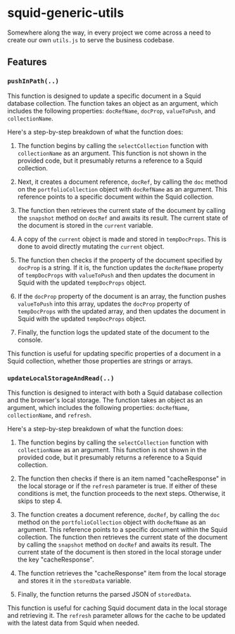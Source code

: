 # squid-generic-utils

Somewhere along the way, in every project we come across a need to create our own `utils.js` to serve the business codebase.

## Features

### `pushInPath(..)`

This function is designed to update a specific document in a Squid database collection. The function takes an object as an argument, which includes the following properties: `docRefName`, `docProp`, `valueToPush`, and `collectionName`.

Here's a step-by-step breakdown of what the function does:

1. The function begins by calling the `selectCollection` function with `collectionName` as an argument. This function is not shown in the provided code, but it presumably returns a reference to a Squid collection.

2. Next, it creates a document reference, `docRef`, by calling the `doc` method on the `portfolioCollection` object with `docRefName` as an argument. This reference points to a specific document within the Squid collection.

3. The function then retrieves the current state of the document by calling the `snapshot` method on `docRef` and awaits its result. The current state of the document is stored in the `current` variable.

4. A copy of the `current` object is made and stored in `tempDocProps`. This is done to avoid directly mutating the `current` object.

5. The function then checks if the property of the document specified by `docProp` is a string. If it is, the function updates the `docRefName` property of `tempDocProps` with `valueToPush` and then updates the document in Squid with the updated `tempDocProps` object.

6. If the `docProp` property of the document is an array, the function pushes `valueToPush` into this array, updates the `docProp` property of `tempDocProps` with the updated array, and then updates the document in Squid with the updated `tempDocProps` object.

7. Finally, the function logs the updated state of the document to the console.

This function is useful for updating specific properties of a document in a Squid collection, whether those properties are strings or arrays.

### `updateLocalStorageAndRead(..)`

 This function is designed to interact with both a Squid database collection and the browser's local storage. The function takes an object as an argument, which includes the following properties: `docRefName`, `collectionName`, and `refresh`.

Here's a step-by-step breakdown of what the function does:

1. The function begins by calling the `selectCollection` function with `collectionName` as an argument. This function is not shown in the provided code, but it presumably returns a reference to a Squid collection.

2. The function then checks if there is an item named "cacheResponse" in the local storage or if the `refresh` parameter is true. If either of these conditions is met, the function proceeds to the next steps. Otherwise, it skips to step 4.

3. The function creates a document reference, `docRef`, by calling the `doc` method on the `portfolioCollection` object with `docRefName` as an argument. This reference points to a specific document within the Squid collection. The function then retrieves the current state of the document by calling the `snapshot` method on `docRef` and awaits its result. The current state of the document is then stored in the local storage under the key "cacheResponse".

4. The function retrieves the "cacheResponse" item from the local storage and stores it in the `storedData` variable.

5. Finally, the function returns the parsed JSON of `storedData`.

This function is useful for caching Squid document data in the local storage and retrieving it. The `refresh` parameter allows for the cache to be updated with the latest data from Squid when needed.
